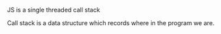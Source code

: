 JS is a single threaded call stack

Call stack is a data structure which records where in the program we are.